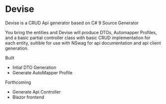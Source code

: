 # Devise
Devise is a CRUD Api generator based on C# 9 Source Generator

You bring the entities and Devise will produce DTOs, Automapper Profiles, and a basic partial controller class 
with basic CRUD implementation for each entity, suitible for use with NSwag for api documentation and api client generation.

Built
- Intial DTO Generation
- Generate AutoMapper Profile

Forthcoming
- Generate Api Controller
- Blazor frontend


